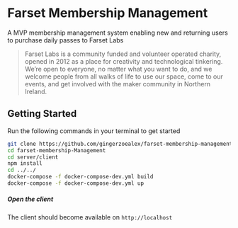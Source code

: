 Farset Membership Management
============================

A MVP membership management system enabling new and returning users to purchase daily passes to Farset Labs

> Farset Labs is a community funded and volunteer operated charity, opened in 2012 as a place for creativity and technological tinkering. We’re open to everyone, no matter what you want to do, and we welcome people from all walks of life to use our space, come to our events, and get involved with the maker community in Northern Ireland.

Getting Started
---------------

Run the following commands in your terminal to get started

```sh
git clone https://github.com/gingerzoealex/farset-membership-management
cd farset-membership-Management
cd server/client
npm install
cd ../../
docker-compose -f docker-compose-dev.yml build
docker-compose -f docker-compose-dev.yml up
```

##### Open the client

The client should become available on `http://localhost`
